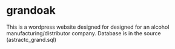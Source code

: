 # grandoak
This is a wordpress website designed for designed for an alcohol manufacturing/distributor company. Database is in the source (astractc_grand.sql)

